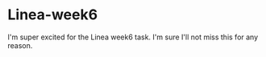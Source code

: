 # Linea-week6
I'm super excited for the Linea week6 task. I'm sure I'll not miss this for any reason.
